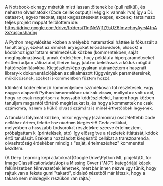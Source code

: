 A Notebook-ok nagy méretük miatt lassan töltenek be (pull nélkül), és nehezen olvashatóak (Code cellák outputjai végig ki vannak írva)
így a DL dataset-t, egyéb fileokat, saját kiegészítéseket (képek, excelek) tartalmazó teljes projekt mappát feltölöttem ide:
https://drive.google.com/drive/folders/11qtNoWj1Z9aUZ6ImwchnyAyrsl4fnAXs?usp=sharing

A Python megvalósítás közben a mélyebb matematikai háttére is fókuszált a tanult tárgy, ezeket az elméleti anyagokat (előadásvideók, slideok)
a kódokhoz igazítottam értelmezésük közben (kommentekben, saját megfogalmazással), annak érdekében,
hogy például a hiperparamétereket értően tudjam változtatni, illetve hogy jobban belelássak a kódok mögötti háttérszámításokba.
Kiegészítésképp gyakran utánanéztem a használt library-k dokumentációjában az alkalmazott függvények paramétereinek, működésének, 
ezeket is kommentben fűztem hozzá.

Időnként kódértelmező kommentjeiben szándékosan túl részletesek, vagy nagyon alapvető Python ismeretekhez utalnak vissza,
mellyel az volt a cél, hogy ne csak megértsem a hosszabb kódrészleteket, hanem hogy közben tanuljam magamtól történő megírásukat is,
és hogy a kommentek ne csak számomra, hanem a külső olvasó számára is minél érthetőbbek legyenek.

A tanulási folyamat közben, mikor egy-egy (számomra) összetettebb Code cellához értem, felette hozzáadtam kiegészítő Code cellákat,  
melyekben a hosszabb kódsorokat részletekre szedve értelmeztem, próbálgattam ki (printelések, stb), így elősegítve a részletek átlátását, 
kódok értő tanulását.
Ezeket a hozzáadott kiegészítő cellákat a transzparencia, olvashatóság érdekében mindig a "saját, értelmezéshez" kommenttel kezdtem.

(A Deep Learning képi adatoknál (Google Drive\Python ML projekt\DL for Image Classification\data\top) a Missing Cover ("_MC_") kategóriájú képek felülnézetben 
félrevezetőek lehetnek, mert bár innen nézve úgy tűnik, hogy rajtuk van a fekete gumi "takaró", oldalsó nézetből már látszik, hogy a takaró nem mindegyik részükön van rajta.)
